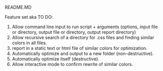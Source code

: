 README.MD

Feature set aka TO DO:
1. Allow command line input to run script + arguments (options, input file or directory, output file or directory, output report directory)
2. Allow recursive search of a directory for .css files and finding similar colors in all files.
3. report in a static text or html file of similar colors for optimization.
4. Automatically optimize and output to a new folder (non-destructive).
5. Automatically optimize itself (destructive).
6. Allow interactive mode to confirm rewrite of similar colors.
